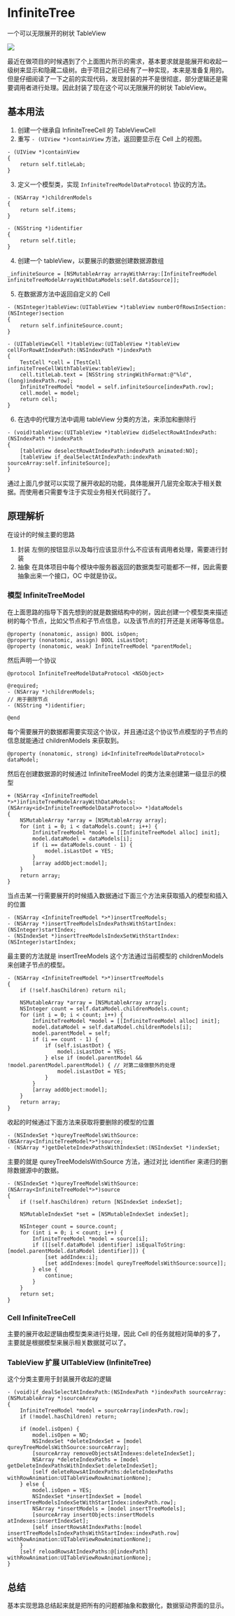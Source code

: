 # InfiniteTree
一个可以无限展开的树状 TableView

![](./mygif.gif)

最近在做项目的时候遇到了个上面图片所示的需求，基本要求就是能展开和收起一级树来显示和隐藏二级树。由于项目之前已经有了一种实现，本来是准备复用的。但是仔细阅读了一下之前的实现代码，发现封装的并不是很彻底，部分逻辑还是需要调用者进行处理。因此封装了现在这个可以无限展开的树状 TableView。

## 基本用法

1. 创建一个继承自 InfiniteTreeCell 的 TableViewCell
2. 重写 `- (UIView *)containView` 方法，返回要显示在 Cell 上的视图。

```
- (UIView *)containView
{
    return self.titleLab;
}
```
3. 定义一个模型类，实现 `InfiniteTreeModelDataProtocol` 协议的方法。

```
- (NSArray *)childrenModels
{
    return self.items;
}

- (NSString *)identifier
{
    return self.title;
}
```
4. 创建一个 tableView，以要展示的数据创建数据源数组 

```
_infiniteSource = [NSMutableArray arrayWithArray:[InfiniteTreeModel infiniteTreeModelArrayWithDataModels:self.dataSource]];
```

5. 在数据源方法中返回自定义的 Cell

```
- (NSInteger)tableView:(UITableView *)tableView numberOfRowsInSection:(NSInteger)section
{
    return self.infiniteSource.count;
}

- (UITableViewCell *)tableView:(UITableView *)tableView cellForRowAtIndexPath:(NSIndexPath *)indexPath
{
    TestCell *cell = [TestCell infiniteTreeCellWithTableView:tableView];
    cell.titleLab.text = [NSString stringWithFormat:@"%ld", (long)indexPath.row];
    InfiniteTreeModel *model = self.infiniteSource[indexPath.row];
    cell.model = model;
    return cell;
}
```

6. 在选中的代理方法中调用 tableView 分类的方法，来添加和删除行

```
- (void)tableView:(UITableView *)tableView didSelectRowAtIndexPath:(NSIndexPath *)indexPath
{
    [tableView deselectRowAtIndexPath:indexPath animated:NO];
    [tableView if_dealSelectAtIndexPath:indexPath sourceArray:self.infiniteSource];
}
```

通过上面几步就可以实现了展开收起的功能，具体能展开几层完全取决于相关数据。而使用者只需要专注于实现业务相关代码就行了。

## 原理解析
在设计的时候主要的思路
1. 封装 
    左侧的按钮显示以及每行应该显示什么不应该有调用者处理，需要进行封装
2. 抽象
    在具体项目中每个模块中服务器返回的数据类型可能都不一样，因此需要抽象出来一个接口，OC 中就是协议。

### 模型 InfiniteTreeModel
在上面思路的指导下首先想到的就是数据结构中的树，因此创建一个模型类来描述树的每个节点，比如父节点和子节点信息，以及该节点的打开还是关闭等等信息。

```
@property (nonatomic, assign) BOOL isOpen;
@property (nonatomic, assign) BOOL isLastDot;
@property (nonatomic, weak) InfiniteTreeModel *parentModel;
```

然后声明一个协议

```
@protocol InfiniteTreeModelDataProtocol <NSObject>

@required;
- (NSArray *)childrenModels;
// 用于删除节点
- (NSString *)identifier;

@end
```

每个需要展开的数据都需要实现这个协议，并且通过这个协议节点模型的子节点的信息就能通过 childrenModels 来获取到。

```
@property (nonatomic, strong) id<InfiniteTreeModelDataProtocol> dataModel;
```

然后在创建数据源的时候通过 InfiniteTreeModel 的类方法来创建第一级显示的模型

```
+ (NSArray <InfiniteTreeModel *>*)infiniteTreeModelArrayWithDataModels:(NSArray<id<InfiniteTreeModelDataProtocol>> *)dataModels
{
    NSMutableArray *array = [NSMutableArray array];
    for (int i = 0; i < dataModels.count; i++) {
        InfiniteTreeModel *model = [[InfiniteTreeModel alloc] init];
        model.dataModel = dataModels[i];
        if (i == dataModels.count - 1) {
            model.isLastDot = YES;
        }
        [array addObject:model];
    }
    return array;
}
```

当点击某一行需要展开的时候插入数据通过下面三个方法来获取插入的模型和插入的位置

```
- (NSArray <InfiniteTreeModel *>*)insertTreeModels;
- (NSArray *)insertTreeModelsIndexPathsWithStartIndex:(NSInteger)startIndex;
- (NSIndexSet *)insertTreeModelsIndexSetWithStartIndex:(NSInteger)startIndex;
```
最主要的方法就是 insertTreeModels 这个方法通过当前模型的 childrenModels 来创建子节点的模型。

```
- (NSArray <InfiniteTreeModel *>*)insertTreeModels
{
    if (!self.hasChildren) return nil;
    
    NSMutableArray *array = [NSMutableArray array];
    NSInteger count = self.dataModel.childrenModels.count;
    for (int i = 0; i < count; i++) {
        InfiniteTreeModel *model = [[InfiniteTreeModel alloc] init];
        model.dataModel = self.dataModel.childrenModels[i];
        model.parentModel = self;
        if (i == count - 1) {
            if (self.isLastDot) {
                model.isLastDot = YES;
            } else if (model.parentModel && !model.parentModel.parentModel) { // 对第二级做额外的处理
                model.isLastDot = YES;
            }
        }
        [array addObject:model];
    }
    return array;
}

```

收起的时候通过下面方法来获取将要删除的模型的位置

```
- (NSIndexSet *)qureyTreeModelsWithSource:(NSArray<InfiniteTreeModel*>*)source;
- (NSArray *)getDeleteIndexPathsWithIndexSet:(NSIndexSet *)indexSet;
```

主要的就是 qureyTreeModelsWithSource 方法，通过对比 identifier 来递归的删除数据源中的数据。

```
- (NSIndexSet *)qureyTreeModelsWithSource:(NSArray<InfiniteTreeModel*>*)source
{
    if (!self.hasChildren) return [NSIndexSet indexSet];
    
    NSMutableIndexSet *set = [NSMutableIndexSet indexSet];

    NSInteger count = source.count;
    for (int i = 0; i < count; i++) {
        InfiniteTreeModel *model = source[i];
        if ([[self.dataModel identifier] isEqualToString:[model.parentModel.dataModel identifier]]) {
            [set addIndex:i];
            [set addIndexes:[model qureyTreeModelsWithSource:source]];
        } else {
            continue;
        }
    }
    return set;
}
```

### Cell InfiniteTreeCell
主要的展开收起逻辑由模型类来进行处理，因此 Cell 的任务就相对简单的多了，主要就是根据模型来展示相关数据就可以了。

### TableView 扩展 UITableView (InfiniteTree)

这个分类主要用于封装展开收起的逻辑

```
- (void)if_dealSelectAtIndexPath:(NSIndexPath *)indexPath sourceArray:(NSMutableArray *)sourceArray
{
    InfiniteTreeModel *model = sourceArray[indexPath.row];
    if (!model.hasChildren) return;
    
    if (model.isOpen) {
        model.isOpen = NO;
        NSIndexSet *deleteIndexSet = [model qureyTreeModelsWithSource:sourceArray];
        [sourceArray removeObjectsAtIndexes:deleteIndexSet];
        NSArray *deleteIndexPaths = [model getDeleteIndexPathsWithIndexSet:deleteIndexSet];
        [self deleteRowsAtIndexPaths:deleteIndexPaths withRowAnimation:UITableViewRowAnimationNone];
    } else {
        model.isOpen = YES;
        NSIndexSet *insertIndexSet = [model insertTreeModelsIndexSetWithStartIndex:indexPath.row];
        NSArray *insertModels = [model insertTreeModels];
        [sourceArray insertObjects:insertModels atIndexes:insertIndexSet];
        [self insertRowsAtIndexPaths:[model insertTreeModelsIndexPathsWithStartIndex:indexPath.row] withRowAnimation:UITableViewRowAnimationNone];
    }
    [self reloadRowsAtIndexPaths:@[indexPath] withRowAnimation:UITableViewRowAnimationNone];
}
```

## 总结
基本实现思路总结起来就是把所有的问题都抽象和数据化，数据驱动界面的显示。

